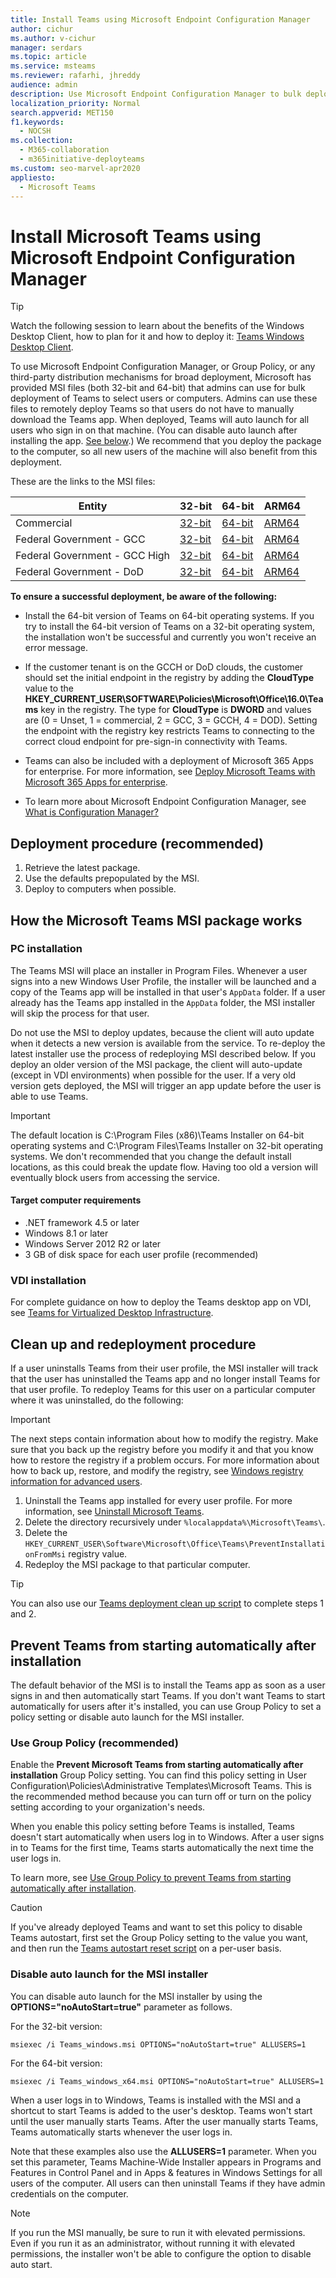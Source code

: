 ```yaml
---
title: Install Teams using Microsoft Endpoint Configuration Manager
author: cichur
ms.author: v-cichur
manager: serdars
ms.topic: article
ms.service: msteams
ms.reviewer: rafarhi, jhreddy
audience: admin
description: Use Microsoft Endpoint Configuration Manager to bulk deploy Microsoft Teams to select users or computers.
localization_priority: Normal
search.appverid: MET150
f1.keywords:
  - NOCSH
ms.collection: 
  - M365-collaboration
  - m365initiative-deployteams
ms.custom: seo-marvel-apr2020
appliesto: 
  - Microsoft Teams
---
```


# Install Microsoft Teams using Microsoft Endpoint Configuration Manager

> [!Tip]
> Watch the following session to learn about the benefits of the Windows Desktop Client, how to plan for it and how to deploy it: [Teams Windows Desktop Client](https://aka.ms/teams-clients).

To use Microsoft Endpoint Configuration Manager, or Group Policy, or any third-party distribution mechanisms for broad deployment, Microsoft has provided MSI files (both 32-bit and 64-bit) that admins can use for bulk deployment of Teams to select users or computers. Admins can use these files to remotely deploy Teams so that users do not have to manually download the Teams app. When deployed, Teams will auto launch for all users who sign in on that machine. (You can disable auto launch after installing the app. [See below](#disable-auto-launch-for-the-msi-installer).)
We recommend that you deploy the package to the computer, so all new users of the machine will also benefit from this deployment.

These are the links to the MSI files:

|Entity  |32-bit      |64-bit      | ARM64 |
|---------|---------|---------|-----------|
|Commercial     | [32-bit](https://teams.microsoft.com/downloads/desktopurl?env=production&plat=windows&managedInstaller=true&download=true)        | [64-bit](https://teams.microsoft.com/downloads/desktopurl?env=production&plat=windows&arch=x64&managedInstaller=true&download=true)       | [ARM64](https://teams.microsoft.com/downloads/desktopurl?env=production&plat=windows&arch=arm64&managedInstaller=true&download=true)|
|Federal Government - GCC     | [32-bit](https://teams.microsoft.com/downloads/desktopurl?env=production&plat=windows&managedInstaller=true&ring=general_gcc&download=true)       | [64-bit](https://teams.microsoft.com/downloads/desktopurl?env=production&plat=windows&arch=x64&managedInstaller=true&ring=general_gcc&download=true)        |[ARM64](https://teams.microsoft.com/downloads/desktopurl?env=production&plat=windows&arch=arm64&managedInstaller=true&download=true) |
|Federal Government - GCC High    | [32-bit](https://gov.teams.microsoft.us/downloads/desktopurl?env=production&plat=windows&managedInstaller=true&download=true)         | [64-bit](https://gov.teams.microsoft.us/downloads/desktopurl?env=production&plat=windows&arch=x64&managedInstaller=true&download=true)        |[ARM64](https://teams.microsoft.com/downloads/desktopurl?env=production&plat=windows&arch=arm64&managedInstaller=true&download=true) |
|Federal Government - DoD     | [32-bit](https://dod.teams.microsoft.us/downloads/desktopurl?env=production&plat=windows&managedInstaller=true&download=true)        | [64-bit](https://dod.teams.microsoft.us/downloads/desktopurl?env=production&plat=windows&arch=x64&managedInstaller=true&download=true)        | [ARM64](https://teams.microsoft.com/downloads/desktopurl?env=production&plat=windows&arch=arm64&managedInstaller=true&download=true)|

**To ensure a successful deployment, be aware of the following:**

- Install the 64-bit version of Teams on 64-bit operating systems. If you try to install the 64-bit version of Teams on a 32-bit operating system, the installation won't be successful and currently you won't receive an error message.

- If the customer tenant is on the GCCH or DoD clouds, the customer should set the initial endpoint in the registry by adding the **CloudType** value to the **HKEY_CURRENT_USER\SOFTWARE\Policies\Microsoft\Office\16.0\Teams** key in the registry. The type for **CloudType** is **DWORD** and values are (0 = Unset, 1 = commercial, 2 = GCC, 3 = GCCH, 4 = DOD). Setting the endpoint with the registry key restricts Teams to connecting to the correct cloud endpoint for pre-sign-in connectivity with Teams.

- Teams can also be included with a deployment of Microsoft 365 Apps for enterprise. For more information, see [Deploy Microsoft Teams with Microsoft 365 Apps for enterprise](https://docs.microsoft.com/deployoffice/teams-install).

- To learn more about Microsoft Endpoint Configuration Manager, see [What is Configuration Manager?](https://docs.microsoft.com/configmgr/core/understand/introduction)

## Deployment procedure (recommended)

1. Retrieve the latest package.
2. Use the defaults prepopulated by the MSI.
3. Deploy to computers when possible.

## How the Microsoft Teams MSI package works

### PC installation

The Teams MSI will place an installer in Program Files. Whenever a user signs into a new Windows User Profile, the installer will be launched and a copy of the Teams app will be installed in that user's `AppData` folder. If a user already has the Teams app installed in the `AppData` folder, the MSI installer will skip the process for that user.

Do not use the MSI to deploy updates, because the client will auto update when it detects a new version is available from the service. To re-deploy the latest installer use the process of redeploying MSI described below. If you deploy an older version of the MSI package, the client will auto-update (except in VDI environments) when possible for the user. If a very old version gets deployed, the MSI will trigger an app update before the user is able to use Teams.

> [!IMPORTANT]
> The default location is C:\Program Files (x86)\Teams Installer on 64-bit operating systems and C:\Program Files\Teams Installer on 32-bit operating systems.
> We don't recommended that you change the default install locations, as this could break the update flow. Having too old a version will eventually block users from
> accessing the service.

#### Target computer requirements

- .NET framework 4.5 or later
- Windows 8.1 or later
- Windows Server 2012 R2 or later
- 3 GB of disk space for each user profile (recommended)

### VDI installation

For complete guidance on how to deploy the Teams desktop app on VDI, see [Teams for Virtualized Desktop Infrastructure](teams-for-vdi.md).

## Clean up and redeployment procedure

If a user uninstalls Teams from their user profile, the MSI installer will track that the user has uninstalled the Teams app and no longer install Teams for that user profile. To redeploy Teams for this user on a particular computer where it was uninstalled, do the following:

> [!IMPORTANT]
> The next steps contain information about how to modify the registry. Make sure that you back up the registry before you modify it and that you know how to restore the registry if a problem occurs. For more information about how to back up, restore, and modify the registry, see [Windows registry information for advanced users](https://support.microsoft.com/help/256986).

1. Uninstall the Teams app installed for every user profile. For more information, see [Uninstall Microsoft Teams](https://support.office.com/article/uninstall-microsoft-teams-3b159754-3c26-4952-abe7-57d27f5f4c81#ID0EAABAAA=Desktop).
2. Delete the directory recursively under `%localappdata%\Microsoft\Teams\`.
3. Delete the `HKEY_CURRENT_USER\Software\Microsoft\Office\Teams\PreventInstallationFromMsi` registry value.
4. Redeploy the MSI package to that particular computer.

> [!TIP]
> You can also use our [Teams deployment clean up script](scripts/powershell-script-deployment-cleanup.md) to complete steps 1 and 2.  

## Prevent Teams from starting automatically after installation

The default behavior of the MSI is to install the Teams app as soon as a user signs in and then automatically start Teams. If you don't want Teams to start automatically for users after it's installed, you can use Group Policy to set a policy setting or disable auto launch for the MSI installer.

### Use Group Policy (recommended)

Enable the **Prevent Microsoft Teams from starting automatically after installation** Group Policy setting. You can find this policy setting in User Configuration\Policies\Administrative Templates\Microsoft Teams. This is the recommended method because you can turn off or turn on the policy setting according to your organization's needs.

When you enable this policy setting before Teams is installed, Teams doesn't start automatically when users log in to Windows. After a user signs in to Teams for the first time, Teams starts automatically the next time the user logs in.

To learn more, see [Use Group Policy to prevent Teams from starting automatically after installation](https://docs.microsoft.com/deployoffice/teams-install#use-group-policy-to-prevent-microsoft-teams-from-starting-automatically-after-installation).

> [!CAUTION]
> If you've already deployed Teams and want to set this policy to disable Teams autostart, first set the Group Policy setting to the value you want, and then run the [Teams autostart reset script](scripts/powershell-script-teams-reset-autostart.md) on a per-user basis.

### Disable auto launch for the MSI installer

You can disable auto launch for the MSI installer by using the **OPTIONS="noAutoStart=true"** parameter as follows.  

For the 32-bit version:

```console
msiexec /i Teams_windows.msi OPTIONS="noAutoStart=true" ALLUSERS=1
```

For the 64-bit version:

```console
msiexec /i Teams_windows_x64.msi OPTIONS="noAutoStart=true" ALLUSERS=1
```

When a user logs in to Windows, Teams is installed with the MSI and a shortcut to start Teams is added to the user's desktop. Teams won't start until the user manually starts Teams. After the user manually starts Teams, Teams automatically starts whenever the user logs in.

Note that these examples also use the **ALLUSERS=1** parameter. When you set this parameter, Teams Machine-Wide Installer appears in Programs and Features in Control Panel and in Apps & features in Windows Settings for all users of the computer. All users can then uninstall Teams if they have admin credentials on the computer.

> [!Note]
> If you run the MSI manually, be sure to run it with elevated permissions. Even if you run it as an administrator, without running it with elevated permissions, the installer won't be able to configure the option to disable auto start.

